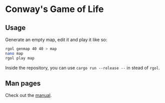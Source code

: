 # Conway's Game of Life

## Usage

Generate an empty map, edit it and play it like so:

```bash
rgol genmap 40 40 > map
nano map
rgol play map
```

Inside the repository, you can use `cargo run --release --` in stead of `rgol`.

## Man pages

Check out the [manual][man].

[man]: https://letheed.github.io/rgol/rgol.1.html
